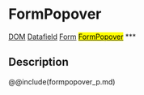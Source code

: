 # FormPopover
<span class="inheritance">
<a href="#Documentation/core/dom">DOM</a>
<a class="inheritance" href="#Documentation/elements/datafield">Datafield</a>
<a class="inheritance" href="#Documentation/elements/form/form">Form</a>
<a class="inheritance" href="#Documentation/elements/form/formpopover"><mark>FormPopover</mark></a>
</span>
***

## Description

@@include(formpopover_p.md)